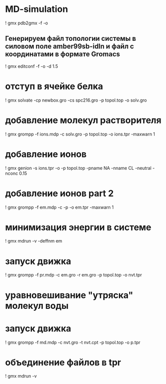 # MD-simulation
! gmx pdb2gmx -f -o 
## Генерируем файл топологии системы в силовом поле amber99sb-idln и файл с координатами в формате Gromacs

! gmx editconf -f  -o  -d 1.5
# отступ в ячейке белка
! gmx solvate -cp newbox.gro -cs spc216.gro -p topol.top -o solv.gro
# добавление молекул растворителя
! gmx grompp -f ions.mdp -c solv.gro -p topol.top -o ions.tpr -maxwarn 1
# добавление ионов
! gmx genion -s ions.tpr -o -p topol.top -pname NA -nname CL -neutral -nconc 0.15
# добавление ионов part 2
! gmx grompp -f em.mdp -c  -p -o em.tpr -maxwarn 1
# минимизация энергии в системе
! gmx mdrun -v -deffnm em
# запуск движка
! gmx grompp -f pr.mdp -c em.gro -r em.gro -p topol.top -o nvt.tpr
# уравновешивание "утряска" молекул воды

# запуск движка
! gmx grompp -f md.mdp -c nvt.gro -t nvt.cpt -p topol.top -o p.tpr
# объединение файлов в tpr
! gmx mdrun -v 
